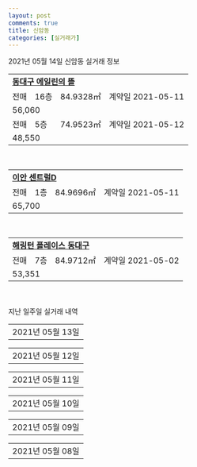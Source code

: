 ```yaml
---
layout: post
comments: true
title: 신암동
categories: [실거래가]
---
```


2021년 05월 14일 신암동 실거래 정보

<table>
  <tr>
    <td colspan="4" style="font-weight: bold;"><a href="https://search.naver.com/search.naver?query=동대구 에일린의 뜰">동대구 에일린의 뜰</a></td>
  </tr>
    
  <tr>
    <td>전매</td>
    <td>16층</td>
    <td>84.9328㎡</td>
    <td>계약일 2021-05-11</td>
  </tr>
  <tr>
    <td colspan="4">56,060</td>
  </tr>
    
  <tr>
    <td>전매</td>
    <td>5층</td>
    <td>74.9523㎡</td>
    <td>계약일 2021-05-12</td>
  </tr>
  <tr>
    <td colspan="4">48,550</td>
  </tr>
    
</table>
<br>
<table>
  <tr>
    <td colspan="4" style="font-weight: bold;"><a href="https://search.naver.com/search.naver?query=이안 센트럴D">이안 센트럴D</a></td>
  </tr>
    
  <tr>
    <td>전매</td>
    <td>1층</td>
    <td>84.9696㎡</td>
    <td>계약일 2021-05-11</td>
  </tr>
  <tr>
    <td colspan="4">65,700</td>
  </tr>
    
</table>
<br>
<table>
  <tr>
    <td colspan="4" style="font-weight: bold;"><a href="https://search.naver.com/search.naver?query=해링턴 플레이스 동대구">해링턴 플레이스 동대구</a></td>
  </tr>
    
  <tr>
    <td>전매</td>
    <td>7층</td>
    <td>84.9712㎡</td>
    <td>계약일 2021-05-02</td>
  </tr>
  <tr>
    <td colspan="4">53,351</td>
  </tr>
    
</table>
    
<div style="margin-top: 50px; margin-bottom: 13px">지난 일주일 실거래 내역</div>

  <table style="width: 100%; margin-bottom: 1px">
      <tr class="header">
        <td>2021년 05월 13일</td>
      </tr>
      <tr class="child" style="display: none">
        <td>
            
        <table>
          <tr>
            <td colspan="4" style="font-weight: bold;"><a href="https://search.naver.com/search.naver?query=고려">고려</a></td>
          </tr>

          <tr>
            <td>매매</td>
            <td>1층</td>
            <td>73.98㎡</td>
            <td>계약일 2021-03-23</td>
          </tr>
          <tr>
            <td colspan="4">22,900<br>기존최고가 22,900</td>
          </tr>
    
        </table>
        <table style="margin-top: 5px">
          <tr>
            <td colspan="4" style="font-weight: bold;"><a href="https://search.naver.com/search.naver?query=동대구우방아이유쉘">동대구우방아이유쉘</a></td>
          </tr>
    
          <tr>
            <td>매매</td>
            <td>11층</td>
            <td>84.9932㎡</td>
            <td>계약일 2021-05-10</td>
          </tr>
          <tr>
            <td colspan="4">58,400<br>기존최고가 58,400</td>
          </tr>
    
        </table>
        <table style="margin-top: 5px">
          <tr>
            <td colspan="4" style="font-weight: bold;"><a href="https://search.naver.com/search.naver?query=동대구 에일린의 뜰">동대구 에일린의 뜰</a></td>
          </tr>
    
          <tr>
            <td>전매</td>
            <td>11층</td>
            <td>84.9204㎡</td>
            <td>계약일 2021-05-06</td>
          </tr>
          <tr>
            <td colspan="4">55,500</td>
          </tr>
    
          <tr>
            <td>전매</td>
            <td>11층</td>
            <td>84.9204㎡</td>
            <td>계약일 2021-05-11</td>
          </tr>
          <tr>
            <td colspan="4">53,190</td>
          </tr>
    
          <tr>
            <td>전매</td>
            <td>2층</td>
            <td>74.929㎡</td>
            <td>계약일 2021-05-12</td>
          </tr>
          <tr>
            <td colspan="4">45,920</td>
          </tr>
    
        </table>
        <table style="margin-top: 5px">
          <tr>
            <td colspan="4" style="font-weight: bold;"><a href="https://search.naver.com/search.naver?query=동대구 해모로 스퀘어 웨스트">동대구 해모로 스퀘어 웨스트</a></td>
          </tr>
    
          <tr>
            <td>전매</td>
            <td>10층</td>
            <td>84.9151㎡</td>
            <td>계약일 2021-04-22</td>
          </tr>
          <tr>
            <td colspan="4">54,010</td>
          </tr>
    
          <tr>
            <td>전매</td>
            <td>8층</td>
            <td>59.851㎡</td>
            <td>계약일 2021-04-28</td>
          </tr>
          <tr>
            <td colspan="4">39,100</td>
          </tr>
    
        </table>
        <table style="margin-top: 5px">
          <tr>
            <td colspan="4" style="font-weight: bold;"><a href="https://search.naver.com/search.naver?query=동대구역 화성파크드림">동대구역 화성파크드림</a></td>
          </tr>
    
          <tr>
            <td>전매</td>
            <td>12층</td>
            <td>84.9276㎡</td>
            <td>계약일 2021-04-22</td>
          </tr>
          <tr>
            <td colspan="4">74,400</td>
          </tr>
    
        </table>
    
        </td>
      </tr>
  </table>
    
  <table style="width: 100%; margin-bottom: 1px">
      <tr class="header">
        <td>2021년 05월 12일</td>
      </tr>
      <tr class="child" style="display: none">
        <td>
            
        <table>
          <tr>
            <td colspan="4" style="font-weight: bold;"><a href="https://search.naver.com/search.naver?query=동서청기와">동서청기와</a></td>
          </tr>

          <tr>
            <td>월세</td>
            <td>5층</td>
            <td>71.36㎡</td>
            <td>계약일 2021-03-30</td>
          </tr>
          <tr>
            <td colspan="4">48 (1,000)<br>기존최고가 30,300 (1,000)</td>
          </tr>
    
        </table>
        <table style="margin-top: 5px">
          <tr>
            <td colspan="4" style="font-weight: bold;"><a href="https://search.naver.com/search.naver?query=보성2차">보성2차</a></td>
          </tr>
    
          <tr>
            <td>월세</td>
            <td>3층</td>
            <td>67.19㎡</td>
            <td>계약일 2021-04-07</td>
          </tr>
          <tr>
            <td colspan="4">35 (300)</td>
          </tr>
    
        </table>
        <table style="margin-top: 5px">
          <tr>
            <td colspan="4" style="font-weight: bold;"><a href="https://search.naver.com/search.naver?query=이안동대구">이안동대구</a></td>
          </tr>
    
          <tr>
            <td>전세</td>
            <td>6층</td>
            <td>59.921㎡</td>
            <td>계약일 2021-05-11</td>
          </tr>
          <tr>
            <td colspan="4">38,000</td>
          </tr>
    
        </table>
        <table style="margin-top: 5px">
          <tr>
            <td colspan="4" style="font-weight: bold;"><a href="https://search.naver.com/search.naver?query=해링턴 플레이스 동대구">해링턴 플레이스 동대구</a></td>
          </tr>
    
          <tr>
            <td>전매</td>
            <td>11층</td>
            <td>84.9712㎡</td>
            <td>계약일 2021-05-11</td>
          </tr>
          <tr>
            <td colspan="4">62,013</td>
          </tr>
    
        </table>
    
        </td>
      </tr>
  </table>
    
  <table style="width: 100%; margin-bottom: 1px">
      <tr class="header">
        <td>2021년 05월 11일</td>
      </tr>
      <tr class="child" style="display: none">
        <td>
            
        <table>
          <tr>
            <td colspan="4" style="font-weight: bold;"><a href="https://search.naver.com/search.naver?query=강남">강남</a></td>
          </tr>

          <tr>
            <td>매매</td>
            <td>9층</td>
            <td>26.41㎡</td>
            <td>계약일 2021-05-08</td>
          </tr>
          <tr>
            <td colspan="4">10,700<br>기존최고가 10,700</td>
          </tr>
    
        </table>
        <table style="margin-top: 5px">
          <tr>
            <td colspan="4" style="font-weight: bold;"><a href="https://search.naver.com/search.naver?query=동해아트빌">동해아트빌</a></td>
          </tr>
    
          <tr>
            <td>매매</td>
            <td>6층</td>
            <td>82.52㎡</td>
            <td>계약일 2021-05-01</td>
          </tr>
          <tr>
            <td colspan="4">22,000<br>기존최고가 22,000</td>
          </tr>
    
        </table>
        <table style="margin-top: 5px">
          <tr>
            <td colspan="4" style="font-weight: bold;"><a href="https://search.naver.com/search.naver?query=우남(165-20)">우남(165-20)</a></td>
          </tr>
    
          <tr>
            <td>매매</td>
            <td>4층</td>
            <td>41.4㎡</td>
            <td>계약일 2021-04-16</td>
          </tr>
          <tr>
            <td colspan="4">8,600<br>기존최고가 8,600</td>
          </tr>
    
        </table>
        <table style="margin-top: 5px">
          <tr>
            <td colspan="4" style="font-weight: bold;"><a href="https://search.naver.com/search.naver?query=동대구우방아이유쉘">동대구우방아이유쉘</a></td>
          </tr>
    
          <tr>
            <td>전세</td>
            <td>15층</td>
            <td>84.9907㎡</td>
            <td>계약일 2021-04-25</td>
          </tr>
          <tr>
            <td colspan="4">44,000</td>
          </tr>
    
        </table>
        <table style="margin-top: 5px">
          <tr>
            <td colspan="4" style="font-weight: bold;"><a href="https://search.naver.com/search.naver?query=동대구 에일린의 뜰">동대구 에일린의 뜰</a></td>
          </tr>
    
          <tr>
            <td>전매</td>
            <td>14층</td>
            <td>74.929㎡</td>
            <td>계약일 2021-04-30</td>
          </tr>
          <tr>
            <td colspan="4">50,000</td>
          </tr>
    
          <tr>
            <td>전매</td>
            <td>21층</td>
            <td>59.9591㎡</td>
            <td>계약일 2021-04-24</td>
          </tr>
          <tr>
            <td colspan="4">41,260</td>
          </tr>
    
        </table>
        <table style="margin-top: 5px">
          <tr>
            <td colspan="4" style="font-weight: bold;"><a href="https://search.naver.com/search.naver?query=동대구 해모로 스퀘어 이스트">동대구 해모로 스퀘어 이스트</a></td>
          </tr>
    
          <tr>
            <td>전매</td>
            <td>6층</td>
            <td>84.9402㎡</td>
            <td>계약일 2021-05-08</td>
          </tr>
          <tr>
            <td colspan="4">55,760</td>
          </tr>
    
        </table>
        <table style="margin-top: 5px">
          <tr>
            <td colspan="4" style="font-weight: bold;"><a href="https://search.naver.com/search.naver?query=해링턴 플레이스 동대구">해링턴 플레이스 동대구</a></td>
          </tr>
    
          <tr>
            <td>전매</td>
            <td>4층</td>
            <td>84.9712㎡</td>
            <td>계약일 2021-05-07</td>
          </tr>
          <tr>
            <td colspan="4">59,840</td>
          </tr>
    
          <tr>
            <td>전매</td>
            <td>2층</td>
            <td>84.9712㎡</td>
            <td>계약일 2021-05-09</td>
          </tr>
          <tr>
            <td colspan="4">56,840</td>
          </tr>
    
        </table>
    
        </td>
      </tr>
  </table>
    
  <table style="width: 100%; margin-bottom: 1px">
      <tr class="header">
        <td>2021년 05월 10일</td>
      </tr>
      <tr class="child" style="display: none">
        <td>
            
        <table>
          <tr>
            <td colspan="4" style="font-weight: bold;"><a href="https://search.naver.com/search.naver?query=실거래정보없음">실거래정보없음</a></td>
          </tr>

        </table>
    
        </td>
      </tr>
  </table>
    
  <table style="width: 100%; margin-bottom: 1px">
      <tr class="header">
        <td>2021년 05월 09일</td>
      </tr>
      <tr class="child" style="display: none">
        <td>
            
        <table>
          <tr>
            <td colspan="4" style="font-weight: bold;"><a href="https://search.naver.com/search.naver?query=실거래정보없음">실거래정보없음</a></td>
          </tr>

        </table>
    
        </td>
      </tr>
  </table>
    
  <table style="width: 100%; margin-bottom: 1px">
      <tr class="header">
        <td>2021년 05월 08일</td>
      </tr>
      <tr class="child" style="display: none">
        <td>
            
        <table>
          <tr>
            <td colspan="4" style="font-weight: bold;"><a href="https://search.naver.com/search.naver?query=삼승월드타워빌">삼승월드타워빌</a></td>
          </tr>

          <tr>
            <td>매매</td>
            <td>6층</td>
            <td>112.68㎡</td>
            <td>계약일 2021-04-10</td>
          </tr>
          <tr>
            <td colspan="4">23,000<br>기존최고가 23,000</td>
          </tr>
    
        </table>
        <table style="margin-top: 5px">
          <tr>
            <td colspan="4" style="font-weight: bold;"><a href="https://search.naver.com/search.naver?query=에스디아이프라임">에스디아이프라임</a></td>
          </tr>
    
          <tr>
            <td>매매</td>
            <td>4층</td>
            <td>84.8502㎡</td>
            <td>계약일 2021-04-17</td>
          </tr>
          <tr>
            <td colspan="4">35,000<br>기존최고가 35,000</td>
          </tr>
    
        </table>
        <table style="margin-top: 5px">
          <tr>
            <td colspan="4" style="font-weight: bold;"><a href="https://search.naver.com/search.naver?query=동대구우방아이유쉘">동대구우방아이유쉘</a></td>
          </tr>
    
          <tr>
            <td>월세</td>
            <td>7층</td>
            <td>84.9907㎡</td>
            <td>계약일 2021-05-07</td>
          </tr>
          <tr>
            <td colspan="4">120 (5,000)</td>
          </tr>
    
        </table>
        <table style="margin-top: 5px">
          <tr>
            <td colspan="4" style="font-weight: bold;"><a href="https://search.naver.com/search.naver?query=신암그린타운">신암그린타운</a></td>
          </tr>
    
          <tr>
            <td>전세</td>
            <td>3층</td>
            <td>52.8146㎡</td>
            <td>계약일 2021-03-08</td>
          </tr>
          <tr>
            <td colspan="4">24,000</td>
          </tr>
    
        </table>
    
        </td>
      </tr>
  </table>
    

